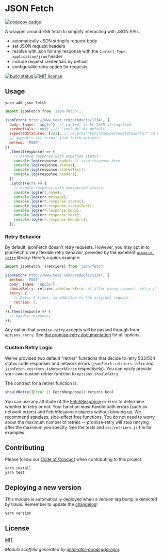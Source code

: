 # JSON Fetch

[![codecov badge](https://codecov.io/gh/goodeggs/json-fetch/branch/master/graph/badge.svg)](https://codecov.io/gh/goodeggs/json-fetch)

A wrapper around ES6 fetch to simplify interacting with JSON APIs.

- automatically JSON stringify request body
- set JSON request headers
- resolve with json for any response with the `Content-Type`: `application/json` header
- include request credentials by default
- configurable retry option for requests

[![build status][travis-badge]][travis-link]
[![MIT license][license-badge]][license-link]

## Usage

```
yarn add json-fetch
```

```js
import jsonFetch from 'json-fetch';

jsonFetch('http://www.test.com/products/1234', {
  body: {name: 'apple'}, // content to be JSON stringified
  credentials: 'omit', // "include" by default
  expectedStatuses: [201], // rejects "FetchUnexpectedStatusError" on unexpected status (optional)
  // supports all normal json-fetch options:
  method: 'POST',
})
  .then((response) => {
    // handle response with expected status:
    console.log(response.body); // json response here
    console.log(response.status);
    console.log(response.statusText);
    console.log(response.headers);
  })
  .catch((err) => {
    // handle response with unexpected status:
    console.log(err.name);
    console.log(err.message);
    console.log(err.response.status);
    console.log(err.response.statusText);
    console.log(err.response.body);
    console.log(err.response.text);
    console.log(err.response.headers);
  });
```

### Retry Behavior

By default, jsonFetch doesn't retry requests. However, you may opt in to jsonFetch's very flexible retry behavior, provided by the excellent [`promise-retry`](https://github.com/IndigoUnited/node-promise-retry) library. Here's a quick example:

```js
import jsonFetch, {retriers} from 'json-fetch'

jsonFetch('http://www.test.com/products/1234', {
  method: 'POST',
  body: {name: 'apple'},
  shouldRetry: retries.isNetworkError // after every request, retry if a network error is thrown
  retry: {
    // Retry 5 times, in addition to the original request
    retries: 5,
  }
}).then(response => {
  // handle responses
});
```

Any option that `promise-retry` accepts will be passed through from `options.retry`. See [the promise-retry documentation](https://github.com/IndigoUnited/node-promise-retry#promiseretryfn-options) for all options.

### Custom Retry Logic

We've provided two default "retrier" functions that decide to retry 503/504 status code responses and network errors (`jsonFetch.retriers.is5xx` and `jsonFetch.retriers.isNetworkError` respectively). You can easily provide your own custom retrier function to `options.shouldRetry`.

The contract for a retrier function is:

```js
shouldRetry([Error || FetchResponse]) returns bool
```

You can use any attribute of the [FetchResponse](https://developer.mozilla.org/en-US/docs/Web/API/Response) or Error to determine whether to retry or not. Your function _must_ handle both errors (such as network errors) and FetchResponse objects without blowing up. We recommend stateless, side-effect free functions. You do not need to worry about the maximum number of retries -- promise-retry will stop retrying after the maximum you specify. See the tests and `src/retriers.js` file for examples.

## Contributing

Please follow our [Code of Conduct](CODE_OF_CONDUCT.md) when contributing to this project.

```
yarn install
yarn test
```

## Deploying a new version

This module is automatically deployed when a version tag bump is detected by travis.
Remember to update the [changelog](CHANGELOG.md)!

```
yarn version
```

## License

[MIT](License.md)

_Module scaffold generated by [generator-goodeggs-npm](https://github.com/goodeggs/generator-goodeggs-npm)._

[travis-badge]: http://img.shields.io/travis/goodeggs/json-fetch.svg?style=flat-square
[travis-link]: https://travis-ci.org/goodeggs/json-fetch
[npm-badge]: http://img.shields.io/npm/v/json-fetch.svg?style=flat-square
[npm-link]: https://www.npmjs.org/package/json-fetch
[license-badge]: http://img.shields.io/badge/license-MIT-blue.svg?style=flat-square
[license-link]: LICENSE.md
